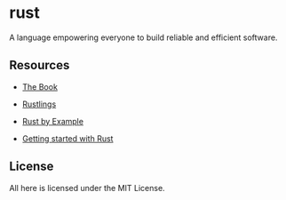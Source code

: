 # rust

A language empowering everyone
to build reliable and efficient software.

## Resources

- [The Book](https://doc.rust-lang.org/book)

- [Rustlings](https://github.com/rust-lang/rustlings)

- [Rust by Example](https://doc.rust-lang.org/stable/rust-by-example)

- [Getting started with Rust](https://stackoverflow.blog/2021/03/15/getting-started-with-rust)

## License

All here is licensed under the MIT License.
